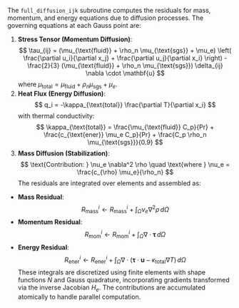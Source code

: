 The `full_diffusion_ijk` subroutine computes the residuals for mass, momentum, and energy equations due to diffusion processes. The governing equations at each Gauss point are:
1. **Stress Tensor (Momentum Diffusion)**:
   $$
   \tau_{ij} = (\mu_{\text{fluid}} + \rho_n \mu_{\text{sgs}} + \mu_e) \left( \frac{\partial u_i}{\partial x_j} + \frac{\partial u_j}{\partial x_i} \right) - \frac{2}{3} (\mu_{\text{fluid}} + \rho_n \mu_{\text{sgs}}) \delta_{ij} \nabla \cdot \mathbf{u}
   $$
   where $\mu_{\text{total}} = \mu_{\text{fluid}} + \rho_n \mu_{\text{sgs}} + \mu_e$.
2. **Heat Flux (Energy Diffusion)**:
   $$
   q_i = -\kappa_{\text{total}} \frac{\partial T}{\partial x_i}
   $$
   with thermal conductivity:
   $$
   \kappa_{\text{total}} = \frac{\mu_{\text{fluid}} C_p}{Pr} + \frac{c_{\text{ener}} \mu_e C_p}{Pr} + \frac{C_p \rho_n \mu_{\text{sgs}}}{0.9}
   $$
3. **Mass Diffusion (Stabilization)**:
   $$
   \text{Contribution: } \nu_e \nabla^2 \rho \quad \text{where } \nu_e = \frac{c_{\rho} \mu_e}{\rho_n}
   $$
The residuals are integrated over elements and assembled as:
- **Mass Residual**:
  $$
  R_{\text{mass}}^i \leftarrow R_{\text{mass}}^i + \int_{\Omega} \nu_e \nabla^2 \rho \, d\Omega
  $$
- **Momentum Residual**:
  $$
  R_{\text{mom}}^i \leftarrow R_{\text{mom}}^i + \int_{\Omega} \nabla \cdot \boldsymbol{\tau} \, d\Omega
  $$
- **Energy Residual**:
  $$
  R_{\text{ener}}^i \leftarrow R_{\text{ener}}^i + \int_{\Omega} \nabla \cdot \left( \boldsymbol{\tau} \cdot \mathbf{u} - \kappa_{\text{total}} \nabla T \right) \, d\Omega
  $$
These integrals are discretized using finite elements with shape functions $N$ and Gauss quadrature, incorporating gradients transformed via the inverse Jacobian $H_e$. The contributions are accumulated atomically to handle parallel computation.
<!--stackedit_data:
eyJoaXN0b3J5IjpbMjEzNTQ0ODExN119
-->